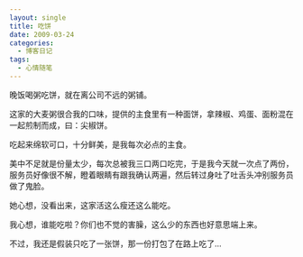 ```yaml
---
layout: single
title: 吃饼
date: 2009-03-24
categories:
  - 博客日记
tags:
  - 心情随笔
---
```


晚饭喝粥吃饼，就在离公司不远的粥铺。

这家的大麦粥很合我的口味，提供的主食里有一种面饼，拿辣椒、鸡蛋、面粉混在一起煎制而成，曰：尖椒饼。

吃起来绵软可口，十分鲜美，是我每次必点的主食。

美中不足就是份量太少，每次总被我三口两口吃完，于是我今天就一次点了两份，服务员好像很不解，瞪着眼睛有跟我确认两遍，然后转过身吐了吐舌头冲别服务员做了鬼脸。

她心想，没看出来，这家活这么瘦还这么能吃。

我心想，谁能吃啦？你们也不觉的害臊，这么少的东西也好意思端上来。

不过，我还是假装只吃了一张饼，那一份打包了在路上吃了…
